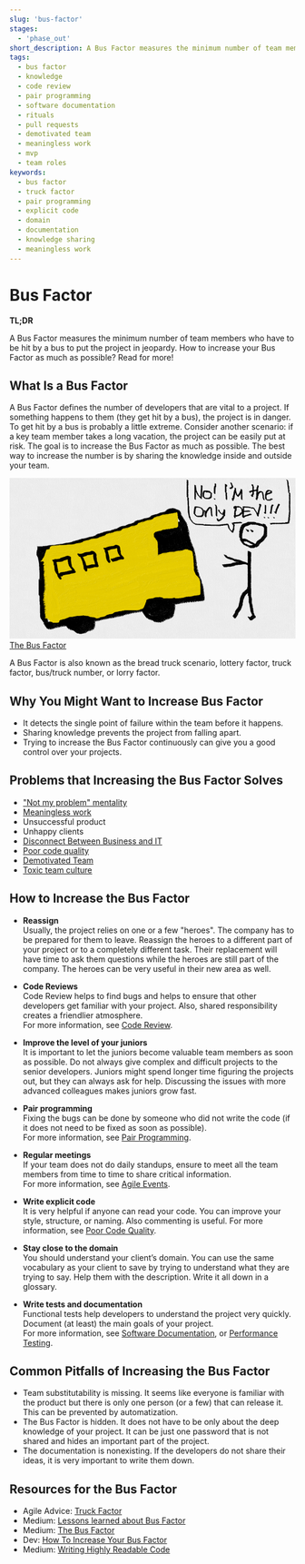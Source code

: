 ```yaml
---
slug: 'bus-factor'
stages:
  - 'phase_out'
short_description: A Bus Factor measures the minimum number of team members who have to be hit by a bus to put the project in jeopardy. The goal is to increase your Bus Factor as much as possible.
tags:
  - bus factor
  - knowledge
  - code review
  - pair programming
  - software documentation
  - rituals
  - pull requests
  - demotivated team
  - meaningless work
  - mvp
  - team roles
keywords:
  - bus factor
  - truck factor
  - pair programming
  - explicit code
  - domain
  - documentation
  - knowledge sharing
  - meaningless work
---
```


# Bus Factor

**TL;DR**

A Bus Factor measures the minimum number of team members who have to be hit by a bus to put the project in jeopardy. How to increase your Bus Factor as much as possible? Read for more!

## What Is a Bus Factor

A Bus Factor defines the number of developers that are vital to a project. If something happens to them (they get hit by a bus), the project is in danger. To get hit by a bus is probably a little extreme. Consider another scenario: if a key team member takes a long vacation, the project can be easily put at risk. The goal is to increase the Bus Factor as much as possible. The best way to increase the number is by sharing the knowledge inside and outside your team.

![Bus Factor](/files/bus_factor.png)  
[The Bus Factor](https://medium.com/tech-tajawal/the-bus-factor-6ea1a3ede6bd)

A Bus Factor is also known as the bread truck scenario, lottery factor, truck factor, bus/truck number, or lorry factor.

## Why You Might Want to Increase Bus Factor

- It detects the single point of failure within the team before it happens.
- Sharing knowledge prevents the project from falling apart.
- Trying to increase the Bus Factor continuously can give you a good control over your projects.

## Problems that Increasing the Bus Factor Solves

- ["Not my problem" mentality](/problems/not-my-problem-mentality)
- [Meaningless work](/problems/meaningless-work)
- Unsuccessful product
- Unhappy clients
- [Disconnect Between Business and IT](/problems/disconnect-between-business-and-it)
- [Poor code quality](/problems/poor-code-quality)
- [Demotivated Team](/problems/demotivated-team)
- [Toxic team culture](/problems/toxic-team-culture)

## How to Increase the Bus Factor

- **Reassign**  
  Usually, the project relies on one or a few "heroes". The company has to be prepared for them to leave. Reassign the heroes to a different part of your project or to a completely different task. Their replacement will have time to ask them questions while the heroes are still part of the company. The heroes can be very useful in their new area as well.

- **Code Reviews**  
  Code Review helps to find bugs and helps to ensure that other developers get familiar with your project. Also, shared responsibility creates a friendlier atmosphere.  
  For more information, see [Code Review](/practices/code-review).

- **Improve the level of your juniors**  
  It is important to let the juniors become valuable team members as soon as possible. Do not always give complex and difficult projects to the senior developers. Juniors might spend longer time figuring the projects out, but they can always ask for help. Discussing the issues with more advanced colleagues makes juniors grow fast.

- **Pair programming**  
  Fixing the bugs can be done by someone who did not write the code (if it does not need to be fixed as soon as possible).  
  For more information, see [Pair Programming](/practices/pair-programming).

- **Regular meetings**  
  If your team does not do daily standups, ensure to meet all the team members from time to time to share critical information.  
  For more information, see [Agile Events](/practices/agile-events).

- **Write explicit code**  
  It is very helpful if anyone can read your code. You can improve your style, structure, or naming. Also commenting is useful.
  For more information, see [Poor Code Quality](/problems/poor-code-quality).

- **Stay close to the domain**  
  You should understand your client’s domain. You can use the same vocabulary as your client to save by trying to understand what they are trying to say. Help them with the description. Write it all down in a glossary.

- **Write tests and documentation**  
  Functional tests help developers to understand the project very quickly. Document (at least) the main goals of your project.  
  For more information, see [Software Documentation](/practices/software-documentation), or [Performance Testing](/practices/performance-testing).

## Common Pitfalls of Increasing the Bus Factor

- Team substitutability is missing. It seems like everyone is familiar with the product but there is only one person (or a few) that can release it. This can be prevented by automatization.
- The Bus Factor is hidden. It does not have to be only about the deep knowledge of your project. It can be just one password that is not shared and hides an important part of the project.
- The documentation is nonexisting. If the developers do not share their ideas, it is very important to write them down.

## Resources for the Bus Factor

- Agile Advice: [Truck Factor](http://www.agileadvice.com/2005/05/15/agilemanagement/truck-factor/)
- Medium: [Lessons learned about Bus Factor](https://medium.com/@einenlum/lessons-learned-about-bus-factor-1-5-introduction-994b3b0332d3)
- Medium: [The Bus Factor](https://medium.com/tech-tajawal/the-bus-factor-6ea1a3ede6bd)
- Dev: [How To Increase Your Bus Factor](https://dev.to/scottharrisondev/how-to-increase-your-bus-factor-3dpg)
- Medium: [Writing Highly Readable Code](https://medium.com/swlh/writing-highly-readable-code-94da94d5d636)
